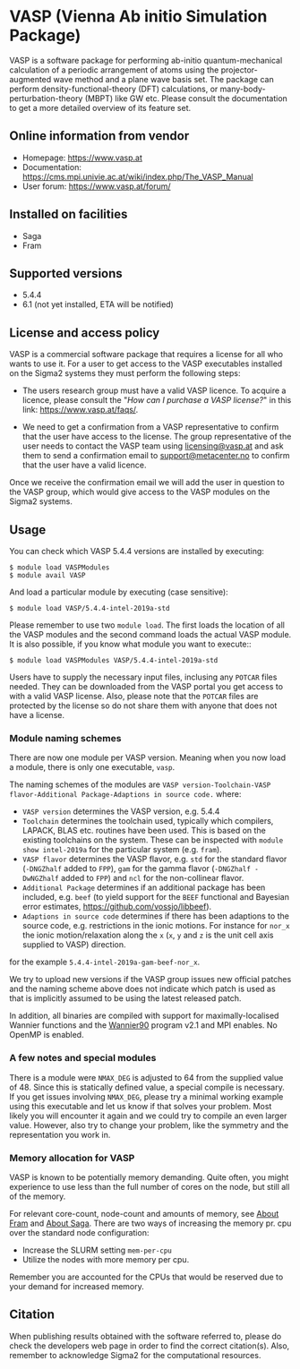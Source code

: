 # VASP (Vienna Ab initio Simulation Package)

VASP is a software package for performing ab-initio quantum-mechanical calculation of a periodic arrangement of atoms using the projector-augmented wave method and a plane wave basis set. The package can perform density-functional-theory (DFT) calculations, or many-body-perturbation-theory (MBPT) like GW etc. Please consult the documentation to get a more detailed overview of its feature set.

## Online information from vendor

* Homepage: https://www.vasp.at
* Documentation: https://cms.mpi.univie.ac.at/wiki/index.php/The_VASP_Manual
* User forum: https://www.vasp.at/forum/

## Installed on facilities

* Saga
* Fram

## Supported versions

* 5.4.4
* 6.1 (not yet installed, ETA will be notified)

## License and access policy

VASP is a commercial software package that requires a license for all who wants to use it. For a user to get access to the VASP executables installed on the Sigma2 systems they must perform the following steps:

* The users research group must have a valid VASP licence. To acquire a licence, please consult the "*How can I purchase a VASP license?*" in this link: https://www.vasp.at/faqs/.

* We need to get a confirmation from a VASP representative to confirm that the user have access to the license. The group representative of the user needs to contact the VASP team using licensing@vasp.at and ask them to send a confirmation email to support@metacenter.no to confirm that the user have a valid licence.

Once we receive the confirmation email we will add the user in question to the VASP group, which would give access to the VASP modules on the Sigma2 systems.


## Usage

You can check which VASP 5.4.4 versions are installed by executing:

	$ module load VASPModules
	$ module avail VASP

And load a particular module by executing (case sensitive):

	$ module load VASP/5.4.4-intel-2019a-std

Please remember to use two `module load`. The first loads the location of all the VASP modules and the second command loads the actual VASP module. It is also possible, if you know what module you want to execute::

	$ module load VASPModules VASP/5.4.4-intel-2019a-std

Users have to supply the necessary input files, inclusing any `POTCAR` files needed. They can be downloaded from the VASP portal you get access to with a valid VASP license. Also, please note that the `POTCAR` files are protected by the license so do not share them with anyone that does not have a license.

### Module naming schemes

There are now one module per VASP version. Meaning when you now load a module, there is only one executable, `vasp`.

The naming schemes of the modules are `VASP version-Toolchain-VASP flavor-Additional Package-Adaptions in source code.` where:

- `VASP version` determines the VASP version, e.g. 5.4.4
- `Toolchain` determines the toolchain used, typically which compilers, LAPACK, BLAS etc. routines have been used. This is based on the existing toolchains on the system. These can be inspected with `module show intel-2019a` for the particular system (e.g. `fram`).
- `VASP flavor` determines the VASP flavor, e.g. `std` for the standard flavor (`-DNGZhalf` added to `FPP`), `gam` for the gamma flavor (`-DNGZhalf -DwNGZhalf` added to `FPP`) and `ncl` for the non-collinear flavor.
- `Additional Package` determines if an additional package has been included, e.g. `beef` (to yield support for the `BEEF` functional and Bayesian error estimates, https://github.com/vossjo/libbeef).
- `Adaptions in source code` determines if there has been adaptions to the source code, e.g. restrictions in the ionic motions. For instance for `nor_x` the ionic motion/relaxation along the `x` (`x`, `y` and `z` is the unit cell axis supplied to VASP) direction.

for the example `5.4.4-intel-2019a-gam-beef-nor_x`.

We try to upload new versions if the VASP group issues new official patches and the naming scheme above does not indicate which patch is used as that is implicitly assumed to be using the latest released patch.

In addition, all binaries are compiled with support for maximally-localised Wannier functions and the [Wannier90](http://www.wannier.org/) program v2.1 and MPI enables. No OpenMP is enabled.

### A few notes and special modules

There is a module were `NMAX_DEG` is adjusted to 64 from the supplied value of 48. Since this is statically defined value, a special compile is necessary. If you get issues involving `NMAX_DEG`, please try a minimal working example using this executable and let us know if that solves your problem. Most likely you will encounter it again and we could try to compile an even larger value. However, also try to change your problem, like the symmetry and the representation you work in.

### Memory allocation for VASP

VASP is known to be potentially memory demanding. Quite often, you might experience to use less than the full number of cores on the node, but still all of the memory.

For relevant core-count, node-count and amounts of memory, see [About Fram](../../quick/fram.md) and [About Saga](,,/,,/quick/saga,md). There are two ways of increasing the memory pr. cpu over the standard node configuration:

- Increase the SLURM setting `mem-per-cpu`
- Utilize the nodes with more memory per cpu.

Remember you are accounted for the CPUs that would be reserved due to your demand for increased memory.

## Citation

When publishing results obtained with the software referred to, please do check the developers web page in order to find the correct citation(s). Also, remember to acknowledge Sigma2 for the computational resources.
